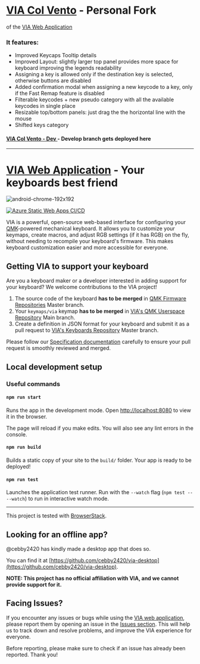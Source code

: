 # [VIA Col Vento](https://talex-tnt.github.io/via-col-vento) - Personal Fork
of the [VIA Web Application](https://usevia.app)

### It features:
- Improved Keycaps Tooltip details
- Improved Layout: slightly larger top panel provides more space for keyboard improving the legends readability
- Assigning a key is allowed only if the destination key is selected, otherwise buttons are disabled
- Added confirmation modal when assigning a new keycode to a key, only if the Fast Remap feature is disabled
- Filterable keycodes + new pseudo category with all the available keycodes in single place
- Resizable top/bottom panels: just drag the the horizontal line with the mouse
- Shifted keys category

#### [VIA Col Vento - Dev ](https://talex-tnt.github.io/via-col-vento-dev) - Develop branch gets deployed here
---

# [VIA Web Application](https://usevia.app) - Your keyboards best friend

![android-chrome-192x192](https://user-images.githubusercontent.com/1714072/222621960-ddfb8ee6-a486-4c66-8852-b204ba7c807b.png)

[![Azure Static Web Apps CI/CD](https://github.com/the-via/app/actions/workflows/azure.yml/badge.svg)](https://github.com/the-via/app/actions/workflows/azure.yml)

VIA is a powerful, open-source web-based interface for configuring your [QMK](https://qmk.fm)-powered mechanical keyboard. It allows you to customize your keymaps, create macros, and adjust RGB settings (if it has RGB) on the fly, without needing to recompile your keyboard's firmware. This makes keyboard customization easier and more accessible for everyone.

## Getting VIA to support your keyboard

Are you a keyboard maker or a developer interested in adding support for your keyboard? We welcome contributions to the VIA project!

1. The source code of the keyboard **has to be merged** in [QMK Firmware Repositories](https://github.com/qmk/qmk_firmware) Master branch.
2. Your `keymaps/via` keymap **has to be merged** in [VIA's QMK Userspace Repository](https://github.com/the-via/qmk_userspace_via) Main branch.
3. Create a definition in JSON format for your keyboard and submit it as a pull request to [VIA's Keyboards Repository](https://github.com/the-via/keyboards) Master branch.

Please follow our [Specification documentation](https://www.caniusevia.com/docs/specification) carefully to ensure your pull request is smoothly reviewed and merged.

## Local development setup

### Useful commands

#### `npm run start`

Runs the app in the development mode.
Open [http://localhost:8080](http://localhost:8080) to view it in the browser.

The page will reload if you make edits.
You will also see any lint errors in the console.

#### `npm run build`

Builds a static copy of your site to the `build/` folder.
Your app is ready to be deployed!

#### `npm run test`

Launches the application test runner.
Run with the `--watch` flag (`npm test -- --watch`) to run in interactive watch mode.

---

This project is tested with [BrowserStack](https://www.browserstack.com/).

## Looking for an offline app?

@cebby2420 has kindly made a desktop app that does so.

You can find it at [https://github.com/cebby2420/via-desktop](https://github.com/cebby2420/via-desktop).

**NOTE: This project has no official affiliation with VIA, and we cannot provide support for it.**

## Facing Issues?

If you encounter any issues or bugs while using the [VIA web application](https://usevia.app), please report them by opening an issue in the [Issues section](https://github.com/the-via/app/issues). This will help us to track down and resolve problems, and improve the VIA experience for everyone.

Before reporting, please make sure to check if an issue has already been reported. Thank you!
